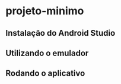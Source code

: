# projeto-minimo

## Instalação do Android Studio

## Utilizando o emulador

## Rodando o aplicativo
